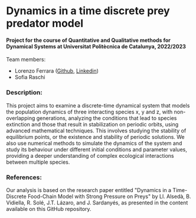 <h1 align="left"> Dynamics in a time discrete prey predator model </h1>

<h4 align="left">Project for the course of Quantitative and Qualitative methods for Dynamical Systems at Universitat Politècnica de Catalunya, 2022/2023</h4>

<p align="left"> Team members:
<ul>
  <li>Lorenzo Ferrara (<a href="https://github.com/lorenzoferrara/" target="_blank">Github</a>, <a href="https://www.linkedin.com/in/lorenzo-ferrara-567211244/" target="_blank">Linkedin</a>) </li> 
  <li>Sofia Raschi</li>
</ul>
</p>

<h3 align="left">Description:</h3>
<p align="left">This project aims to examine a discrete-time dynamical system that models the population dynamics of three interacting species x, y and z, with non-overlapping generations, analyzing the conditions that lead to species extinction and those that result in stabilization on periodic orbits, using advanced mathematical
techniques. This involves studying the stability of equilibrium points, or the existence and stability of periodic solutions. We also use numerical methods to simulate the dynamics of the system and study its behaviour under different initial conditions and parameter values, providing a deeper understanding of complex ecological interactions between multiple species. </p>

<h3 align="left">References:</h3>
<p align="left">Our analysis is based on the research paper entitled "Dynamics in a Time-Discrete Food-Chain Model with Strong Pressure on Preys" by Ll. Alsedà, B. Vidiella, R. Solé, J.T. Lázaro, and J. Sardanyés, as presented in the content available on this GitHub repository.</p>
